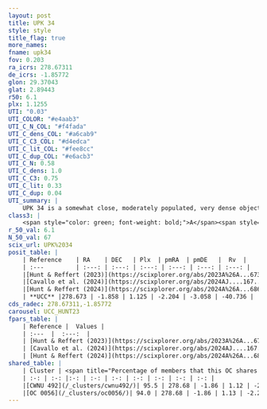 ```yaml
---
layout: post
title: UPK 34
style: style
title_flag: true
more_names: 
fname: upk34
fov: 0.203
ra_icrs: 278.67311
de_icrs: -1.85772
glon: 29.37043
glat: 2.89443
r50: 6.1
plx: 1.1255
UTI: "0.03"
UTI_COLOR: "#e4aab3"
UTI_C_N_COL: "#f4fada"
UTI_C_dens_COL: "#a6cab9"
UTI_C_C3_COL: "#d4edca"
UTI_C_lit_COL: "#fee8cc"
UTI_C_dup_COL: "#e6acb3"
UTI_C_N: 0.58
UTI_C_dens: 1.0
UTI_C_C3: 0.75
UTI_C_lit: 0.33
UTI_C_dup: 0.04
UTI_summary: |
    UPK 34 is a somewhat close, moderately populated, very dense object of high C3 quality. It was recently reported in the literature.<br><br><span style="color: #99180f; font-weight: bold;">Warning: </span>This is very likely a duplicate object, which shares a large percentage of members with at least one previously reported entry.
class3: |
    <span style="color: green; font-weight: bold;">A</span><span style="color: #FFC300; font-weight: bold;">B</span>
r_50_val: 6.1
N_50_val: 67
scix_url: UPK%2034
posit_table: |
    | Reference    | RA    | DEC   | Plx  | pmRA  | pmDE   |  Rv  |
    | :---         | :---: | :---: | :---: | :---: | :---: | :---: |
    |[Hunt & Reffert (2023)](https://scixplorer.org/abs/2023A%26A...673A.114H) | 278.662 | -1.846 | 1.127 | -2.197 | -3.064 | -38.409 |
    |[Cavallo et al. (2024)](https://scixplorer.org/abs/2024AJ....167...12C) | 278.683 | -1.843 | 1.132 | -- | -- | -- |
    |[Hunt & Reffert (2024)](https://scixplorer.org/abs/2024A%26A...686A..42H) | 278.662 | -1.846 | 1.127 | -2.197 | -3.064 | -38.409 |
    | **UCC** |278.673 | -1.858 | 1.125 | -2.204 | -3.058 | -40.736 | 
cds_radec: 278.67311,-1.85772
carousel: UCC_HUNT23
fpars_table: |
    | Reference |  Values |
    | :---  |  :---:  |
    | [Hunt & Reffert (2023)](https://scixplorer.org/abs/2023A%26A...673A.114H) | `AV50=5.363, diffAV50=2.767, MOD50=9.599, logAge50=8.335` |
    | [Cavallo et al. (2024)](https://scixplorer.org/abs/2024AJ....167...12C) | `AV50=5.05, dMod50=10.3, logAge50=7.7, [Fe/H]50=0.37` |
    | [Hunt & Reffert (2024)](https://scixplorer.org/abs/2024A%26A...686A..42H) | `MassJ=545.966` |
shared_table: |
    | Cluster | <span title="Percentage of members that this OC shares with the ones listed">%</span>   | RA   | DEC   | Plx   | pmRA  | pmDE  | Rv | UTI |
    | :-: | :-: |:-: | :-: | :-: | :-: | :-: | :-: | :-: |
    |[CWNU 492](/_clusters/cwnu492/)| 95.5 | 278.68 | -1.86 | 1.12 | -2.2 | -3.06 | -40.74 |0.11 |
    |[OC 0056](/_clusters/oc0056/)| 94.0 | 278.68 | -1.86 | 1.13 | -2.2 | -3.06 | -40.74 |0.47 |
---
```


